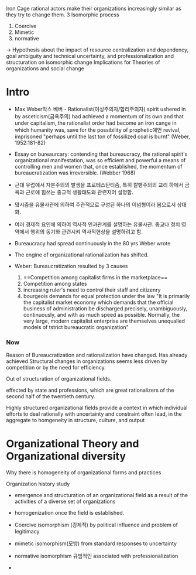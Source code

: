Iron Cage
rational actors make their organizations increasingly similar as they try to change them. 
3 Isomorphic process
1) Coercive
2) Mimetic
3) normative

-> Hypothesis about the impact of resource centralization and dependency, goal ambiguity and technical uncertainty, and professionalization and structuration on isomorphic change
Implications for Theories of organizations and social change

# Intro
* Max Weber막스 베버 - Rationalist(이성주의자/합리주의자) spirit ushered in by asceticism(금욕주의) had achieved a momentum of its own and that under capitalism, the rationalist order had become an iron cange in which humanity was, save for the possibility of prophetic예언 revival, imprisoned "perhaps until the last ton of fossilized coal is burnt" (Weber, 1952:181-82)
* Essay on bureaurcary: contending that bureaucracy, the rational spirit's organizational manifestation, was so efficient and powerful a means of controlling men and women that, once established, the momentum of bureaucratization was irreversible. (Webber 1968)

* 근대 유럽에서 자본주의의 발생을 프로테스탄티즘, 특히 칼뱅주의의 교리 하에서 금욕과 근로에 힘쓰는 종교적 생활태도와 관련지어 설명함. 
* 맠시즘을 유물사관에 의하여 주관적으로 구성된 하나의 이념형이라 봄으로서 상대화.
* 여러 경제적 요인에 의하여 역사적 인과관계를 설명하는 유물사관. 종교나 정치 영역에서 행위의 동기와 관련시켜 역사적현상을 설명하려고 함. 

* Bureaucracy had spread continuously in the 80 yrs Weber wrote
* The engine of organizational rationalization has shifted. 
* Weber: Bureaucratization resulted by 3 causes
	1) ==Competition among capitalist firms in the marketplace==
	2) Competition among states
	3) increasing ruler's need to control their staff and citizenry
	4) bourgeois demands for equal protection under the law
"It is primarily the capitalist market economy which demands that the official business of administration be discharged precisely, unambiguously, continuously, and with as much speed as possible. Normally, the very large, modern capitalist enterprise are themselves unequalled models of tstrict bureaucratic organization"

### Now
Reason of Bureaucratization and rationalization have changed. 
	Has already achieved
Structural changes in organizations seems less driven by competition or by the need for efficiency. 

Out of structuration of organizational fields. 

effected by state and professions, which are great rationalizers of the second half of the twentieth century. 

Highly structured organizational fields provide a context in which individual efforts to deal rationally with uncertainty and constraint often lead, in the aggregate to homgeneity in structure, culture, and output

# Organizational Theory and Organizational diversity
Why there is homogeneity of organizational forms and practices

Organization history study
* emergence and structuration of an organizational field as a result of the activities of a diverse set of organizations
* homogenization once the field is established.

* Coercive isomorphism (강제적) by political influence and problem of legitimacy
* mimetic isomorphism(모방) from standard responses to uncertainty
* normative isomorphism 규범적인 associated with professionalization
* 
